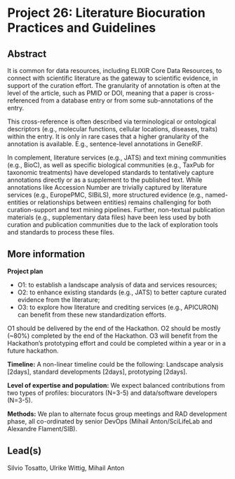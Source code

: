 # Project 26: Literature Biocuration Practices and Guidelines

## Abstract

It is common for data resources, including ELIXIR Core Data Resources, to connect with scientific literature as the gateway to scientific evidence, in support of the curation effort. The granularity of annotation is often at the level of the article, such as PMID or DOI, meaning that a paper is cross-referenced from a database entry or from some sub-annotations of the entry. 

This cross-reference is often described via terminological or ontological descriptors (e.g., molecular functions, cellular locations, diseases, traits) within the entry. It is only in rare cases that a higher granularity of the annotation is available. E.g., sentence-level annotations in GeneRiF.

In complement, literature services (e.g., JATS) and text mining communities (e.g., BioC), as well as specific biological communities (e.g., TaxPub for taxonomic treatments) have developed standards to tentatively capture annotations directly or as a supplement to the published text. While annotations like Accession Number are trivially captured by literature services (e.g., EuropePMC, SIBiLS), more structured evidence (e.g., named-entities or relationships between entities) remains challenging for both curation-support and text mining pipelines. Further, non-textual publication materials (e.g., supplementary data files) have been less used by both curation and publication communities due to the lack of exploration tools and standards to process these files.

## More information

**Project plan**

 * O1: to establish a landscape analysis of data and services resources;
 * O2: to enhance existing standards (e.g., JATS) to better capture curated evidence from the literature;
 * O3: to explore how literature and crediting services (e.g., APICURON) can benefit from these new standardization efforts.

O1 should be delivered by the end of the Hackathon. O2 should be mostly (~80%) completed by the end of the Hackathon. O3 will benefit from the Hackathon’s prototyping effort and could be completed within a year or in a future hackathon.

**Timeline:** A non-linear timeline could be the following: Landscape analysis [2days], standard developments [2days], prototyping [2days].

**Level of expertise and population:** We expect balanced contributions from two types of profiles: biocurators (N=3-5) and data/software developers (N=3-5).

**Methods:** We plan to alternate focus group meetings and RAD development phase, all co-ordinated by senior DevOps (Mihail Anton/SciLifeLab and Alexandre Flament/SIB).

## Lead(s)

Silvio Tosatto, Ulrike Wittig, Mihail Anton


